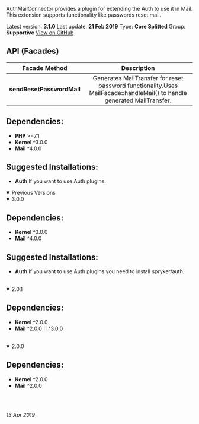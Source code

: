 AuthMailConnector provides a plugin for extending the Auth to use it in Mail. This extension supports functionality like passwords reset mail.

Latest version: **3.1.0**
Last update: **21 Feb 2019**
Type: **Core Splitted**
Group: **Supportive**
[View on GitHub](https://github.com/spryker/auth-mail-connector/releases/tag/3.1.0)

## API (Facades)

|       Facade Method       |                         Description                          |
| :-----------------------: | :----------------------------------------------------------: |
| **sendResetPasswordMail** | Generates MailTransfer for reset password functionality.Uses MailFacade::handleMail() to handle generated MailTransfer. |

## Dependencies:

* **PHP** >=7.1
* **Kernel** ^3.0.0
* **Mail** ^4.0.0

## Suggested Installations:

* **Auth** If you want to use Auth plugins.

<details open>
<summary>Previous Versions</summary>

<details open>
<summary>3.0.0</summary>

## Dependencies:

* **Kernel** ^3.0.0
* **Mail** ^4.0.0

## Suggested Installations:

* **Auth** If you want to use Auth plugins you need to install spryker/auth.
<br>
</details>

<details open>
<summary>2.0.1</summary>

## Dependencies:

* **Kernel** ^2.0.0
* **Mail** ^2.0.0 || ^3.0.0
<br>
</details>

<details open>
<summary>2.0.0 </summary>

## Dependencies:

* **Kernel** ^2.0.0
* **Mail** ^2.0.0
<br>
</details>


<br>
</details>

_13 Apr 2019_